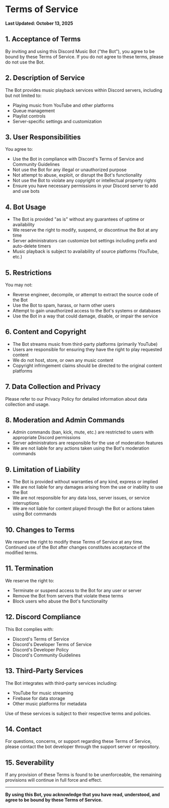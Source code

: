 # Terms of Service

**Last Updated: October 13, 2025**

## 1. Acceptance of Terms

By inviting and using this Discord Music Bot ("the Bot"), you agree to be bound by these Terms of Service. If you do not agree to these terms, please do not use the Bot.

## 2. Description of Service

The Bot provides music playback services within Discord servers, including but not limited to:
- Playing music from YouTube and other platforms
- Queue management
- Playlist controls
- Server-specific settings and customization

## 3. User Responsibilities

You agree to:
- Use the Bot in compliance with Discord's Terms of Service and Community Guidelines
- Not use the Bot for any illegal or unauthorized purpose
- Not attempt to abuse, exploit, or disrupt the Bot's functionality
- Not use the Bot to violate any copyright or intellectual property rights
- Ensure you have necessary permissions in your Discord server to add and use bots

## 4. Bot Usage

- The Bot is provided "as is" without any guarantees of uptime or availability
- We reserve the right to modify, suspend, or discontinue the Bot at any time
- Server administrators can customize bot settings including prefix and auto-delete timers
- Music playback is subject to availability of source platforms (YouTube, etc.)

## 5. Restrictions

You may not:
- Reverse engineer, decompile, or attempt to extract the source code of the Bot
- Use the Bot to spam, harass, or harm other users
- Attempt to gain unauthorized access to the Bot's systems or databases
- Use the Bot in a way that could damage, disable, or impair the service

## 6. Content and Copyright

- The Bot streams music from third-party platforms (primarily YouTube)
- Users are responsible for ensuring they have the right to play requested content
- We do not host, store, or own any music content
- Copyright infringement claims should be directed to the original content platforms

## 7. Data Collection and Privacy

Please refer to our Privacy Policy for detailed information about data collection and usage.

## 8. Moderation and Admin Commands

- Admin commands (ban, kick, mute, etc.) are restricted to users with appropriate Discord permissions
- Server administrators are responsible for the use of moderation features
- We are not liable for any actions taken using the Bot's moderation commands

## 9. Limitation of Liability

- The Bot is provided without warranties of any kind, express or implied
- We are not liable for any damages arising from the use or inability to use the Bot
- We are not responsible for any data loss, server issues, or service interruptions
- We are not liable for content played through the Bot or actions taken using Bot commands

## 10. Changes to Terms

We reserve the right to modify these Terms of Service at any time. Continued use of the Bot after changes constitutes acceptance of the modified terms.

## 11. Termination

We reserve the right to:
- Terminate or suspend access to the Bot for any user or server
- Remove the Bot from servers that violate these terms
- Block users who abuse the Bot's functionality

## 12. Discord Compliance

This Bot complies with:
- Discord's Terms of Service
- Discord's Developer Terms of Service
- Discord's Developer Policy
- Discord's Community Guidelines

## 13. Third-Party Services

The Bot integrates with third-party services including:
- YouTube for music streaming
- Firebase for data storage
- Other music platforms for metadata

Use of these services is subject to their respective terms and policies.

## 14. Contact

For questions, concerns, or support regarding these Terms of Service, please contact the bot developer through the support server or repository.

## 15. Severability

If any provision of these Terms is found to be unenforceable, the remaining provisions will continue in full force and effect.

---

**By using this Bot, you acknowledge that you have read, understood, and agree to be bound by these Terms of Service.**
